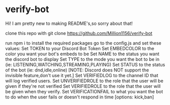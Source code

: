 # verify-bot
Hi! I am pretty new to making README's,so sorry about that! 


clone this repo with git clone https://github.com/Million1156/verify-bot

run npm i to install the required packages
go to the config.js and set these values:
Set TOKEN to your Discord Bot Token
Set EMBEDCOLOR to the color you want your bot's embeds to be
Set NAME to the status you want the discord bot to display
Set TYPE to the mode you want the bot to be in (ie: LISTENING,WATCHING,STREAMING,PLAYING)
Set STATUS to the status of the bot (ie: dnd,idle,online) [NOTE: Discord does NOT support the invisible feature,don't use it yet.]
Set VERIFIEDLOG to the channel ID that will log verified users.
Set UNVERIFIEDROLE to the role that the user will be given if they're not verified
Set VERIFIEDROLE to the role that the user will be given when they verify.
Set VERIFICATIONFAIL to what you want the bot to do when the user fails or doesn't respond in time [options: kick,ban]
